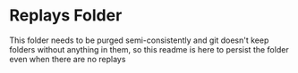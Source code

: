# Replays Folder
This folder needs to be purged semi-consistently and git doesn't keep folders without anything in them, so this readme is here to persist the folder even when there are no replays
